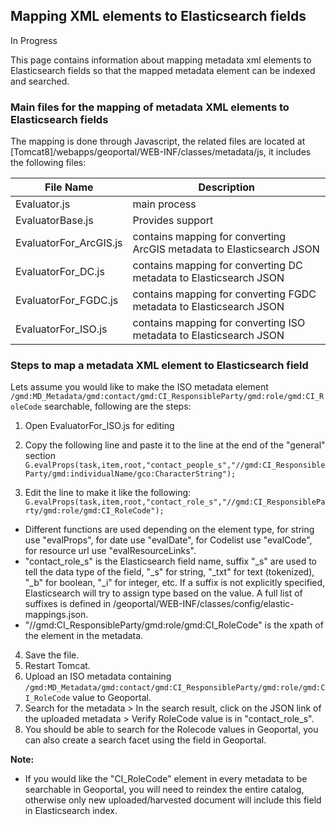 ## Mapping XML elements to Elasticsearch fields

In Progress  

This page contains information about mapping metadata xml elements to Elasticsearch fields so that the mapped metadata element can be indexed and searched.

### Main files for the mapping of metadata XML elements to Elasticsearch fields

The mapping is done through Javascript, the related files are located at 
 [Tomcat8]/webapps/geoportal/WEB-INF/classes/metadata/js, it includes the following files:
 
 File Name | Description
-------------- | ------------
 Evaluator.js | main process
 EvaluatorBase.js | Provides support 
 EvaluatorFor_ArcGIS.js | contains mapping for converting ArcGIS metadata to Elasticsearch JSON
 EvaluatorFor_DC.js | contains mapping for converting DC metadata to Elasticsearch JSON
 EvaluatorFor_FGDC.js | contains mapping for converting FGDC metadata to Elasticsearch JSON
 EvaluatorFor_ISO.js | contains mapping for converting ISO metadata to Elasticsearch JSON
 

### Steps to map a metadata XML element to Elasticsearch field

Lets assume you would like to make the ISO metadata element `/gmd:MD_Metadata/gmd:contact/gmd:CI_ResponsibleParty/gmd:role/gmd:CI_RoleCode`  searchable, following are the steps: 

1. Open EvaluatorFor_ISO.js for editing
2. Copy the following line and paste it to the line at the end of the "general" section 
    `G.evalProps(task,item,root,"contact_people_s","//gmd:CI_ResponsibleParty/gmd:individualName/gco:CharacterString");`

    
3. Edit the line to make it like the following:
    `G.evalProps(task,item,root,"contact_role_s","//gmd:CI_ResponsibleParty/gmd:role/gmd:CI_RoleCode");` 

  * Different functions are used depending on the element type,  for string use "evalProps", for date use "evalDate", for Codelist use "evalCode", for resource url use "evalResourceLinks".  
  * "contact_role_s" is the Elasticsearch field name, suffix "_s" are used to tell the data type of the field, "_s" for string, "_txt" for text (tokenized), "_b" for boolean, "_i" for integer, etc. If a suffix is not explicitly specified, Elasticsearch will try to assign type based on the value. A full list of suffixes is defined in /geoportal/WEB-INF/classes/config/elastic-mappings.json. 
  * "//gmd:CI_ResponsibleParty/gmd:role/gmd:CI_RoleCode" is the xpath of the element in the metadata.
    
4. Save the file.
5. Restart Tomcat.
6. Upload an ISO metadata containing `/gmd:MD_Metadata/gmd:contact/gmd:CI_ResponsibleParty/gmd:role/gmd:CI_RoleCode` value to Geoportal.
7. Search for the metadata > In the search result, click on the JSON link of the uploaded metadata > Verify RoleCode value is in "contact_role_s".
8. You should be able to search for the Rolecode values in Geoportal, you can also create a search facet using the field in Geoportal.

**Note:** 

 * If you would like the "CI_RoleCode" element in every metadata to be searchable in Geoportal, you will need to reindex the entire catalog, otherwise only new uploaded/harvested document will include this field in Elasticsearch index. 

 
